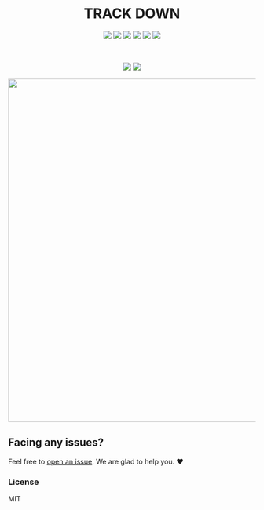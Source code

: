 <h1 align="center">TRACK DOWN</h1>
<div align="center">

<a href="https://github.com/Track-Down/track-down/stargazers"><img src="https://img.shields.io/github/stars/Track-Down/track-down?style=flat"/></a>
<a href="https://github.com/Track-Down/track-down/network/members"><img src="https://img.shields.io/github/forks/Track-Down/track-down?style=flat"/></a>
<a href="https://github.com/Track-Down/track-down/pulls"><img src="https://img.shields.io/github/issues-pr/Track-Down/track-down?style=flat?color=yellow"/></a>
<a href="https://github.com/Track-Down/track-down/issues"><img src="https://img.shields.io/github/issues/Track-Down/track-down?style=flat"/></a>
<a href="https://github.com/Track-Down/track-down/graphs/contributors"><img src="https://img.shields.io/github/contributors/Track-Down/track-down?color=orange"/></a>
<a href="https://github.com/Track-Down/track-down/blob/master/LICENSE"><img src="https://img.shields.io/github/license/Track-Down/track-down?color=1abc9c"/></a>

<br>
  
![](https://img.shields.io/badge/Star-If_Liked-%23FF0000.svg?&style=flat&logoColor=white&color=white)
![](https://img.shields.io/badge/Fork-If_you_found_interesting-%23FF0000.svg?&style=flat&logoColor=white&color=white)<br>
  
<img width=700 src="https://image.freepik.com/free-vector/people-search-concept-illustration_114360-2656.jpg" />
</div>  

## Facing any issues?

Feel free to [open an issue](https://github.com/Track-Down/track-down/issues/new?assignees=&labels=Query&title=Query). We are glad to help you. ❤️

### License
MIT
